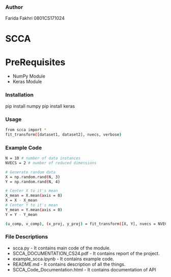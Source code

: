 ### Author
Farida Fakhri       0801CS171024

# SCCA

# PreRequisites

  - NumPy Module
  - Keras Module





### Installation
pip install numpy
pip install keras




### Usage



```sh
from scca import *
fit_transform([dataset1, dataset2], nvecs, verbose)
```

### Example Code

```sh
N = 10 # number of data instances
NVECS = 2 # number of reduced dimensions

# Generate random data
X = np.random.rand(N, 3)
Y = np.random.rand(N, 4)

# Center X to it's mean
X_mean = X.mean(axis = 0)
X = X - X_mean
# Center Y to it's mean
Y_mean = Y.mean(axis = 0)
Y = Y - Y_mean

(u_comp, v_comp), (x_proj, y_proj) = fit_transform([X, Y], nvecs = NVECS, verbose = 1)
```

### File Descriptions

 - scca.py - It contains main code of the module.
 - SCCA_DOCUMENTATION_CS24.pdf - It contains report of the project.
 - example_scca.ipynb - It contains example code.
 - README.md - It contains description of all the things.
 - SCCA_Code_Documentation.html - It contains documentation of API
 
